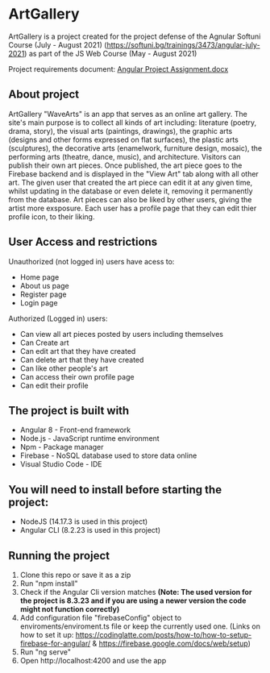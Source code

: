 # ArtGallery
ArtGallery is a project created for the project defense of the Agnular Softuni Course (July - August 2021) (https://softuni.bg/trainings/3473/angular-july-2021) as part of the JS Web Course (May - August 2021)

Project requirements document: [Angular Project Assignment.docx](https://github.com/TheStormWeaver/ArtGallery/files/6945894/Angular.Project.Assignment.docx)

## About project
ArtGallery "WaveArts" is an app that serves as an online art gallery. The site's main purpose is to collect all kinds of art including: literature (poetry, drama, story), the visual arts (paintings, drawings), the graphic arts (designs and other forms expressed on flat surfaces), the plastic arts (sculptures), the decorative arts (enamelwork, furniture design, mosaic), the performing arts (theatre, dance, music), and architecture. Visitors can publish their own art pieces. Once published, the art piece goes to the Firebase backend and is displayed in the "View Art" tab along with all other art. The given user that created the art piece can edit it at any given time, whilst updating in the database or even delete it, removing it permanently from the database. Art pieces can also be liked by other users, giving the artist more exsposure. Each user has a profile page that they can edit thier profile icon, to their liking.

## User Access and restrictions
Unauthorized (not logged in) users have acess to:
- Home page
- About us page
- Register page
- Login page

Authorized (Logged in) users:
- Can view all art pieces posted by users including themselves
- Can Create art
- Can edit art that they have created
- Can delete art that they have created
- Can like other people's art
- Can access their own profile page
- Can edit their profile 

## The project is built with
- Angular 8 - Front-end framework
- Node.js - JavaScript runtime environment
- Npm - Package manager
- Firebase - NoSQL database used to store data online
- Visual Studio Code - IDE

## You will need to install before starting the project:
- NodeJS (14.17.3 is used in this project)
- Angular CLI (8.2.23 is used in this project)

## Running the project
1. Clone this repo or save it as a zip
2. Run "npm install"
3. Check if the Angular Cli version matches **(Note: The used version for the project is 8.3.23 and if you are using a newer version the code might not function correctly)**
4. Add configuration file "firebaseConfig" object to enviroments/enviroment.ts file or keep the currently used one. (Links on how to set it up: https://codinglatte.com/posts/how-to/how-to-setup-firebase-for-angular/ & https://firebase.google.com/docs/web/setup)
5. Run "ng serve"
6. Open http://localhost:4200 and use the app
